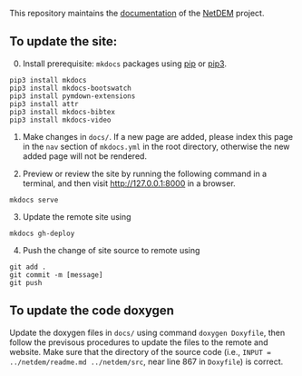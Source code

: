 This repository maintains the [documentation](https://net-dem.github.io/netdem_docs/) of the [NetDEM](https://github.com/net-dem/netdem) project.

## To update the site:

0. Install prerequisite: ``mkdocs`` packages using [pip](https://pip.pypa.io/en/stable/installing/) or [pip3](https://pip.pypa.io/en/stable/installing/).
  
  ```
pip3 install mkdocs
pip3 install mkdocs-bootswatch
pip3 install pymdown-extensions
pip3 install attr
pip3 install mkdocs-bibtex
pip3 install mkdocs-video
```
          
1. Make changes in ``docs/``. If a new page are added, please index this page in the ``nav`` section of ``mkdocs.yml`` in the root directory, otherwise the new added page will not be rendered.

2. Preview or review the site by running the following command in a terminal, and then visit http://127.0.0.1:8000 in a browser.
      
```
mkdocs serve
```
      
3. Update the remote site using

```
mkdocs gh-deploy
```

4. Push the change of site source to remote using 

```
git add .
git commit -m [message]
git push
```

## To update the code doxygen

Update the doxygen files in ``docs/`` using command ``doxygen Doxyfile``, then follow the previsous procedures to update the files to the remote and website. Make sure that the directory of the source code (i.e., ``INPUT = ../netdem/readme.md ../netdem/src``, near line 867 in ``Doxyfile``) is correct.
